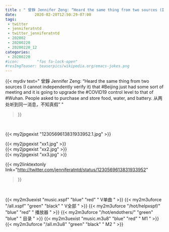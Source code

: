 ```yaml
---
title : " 曾錚 Jennifer Zeng: “Heard the same thing from two sources (I cannot independently verify it) that #Beijing just had some sort of meeting and it is going to upgrade the #COVID19 control level to that of #Wuhan. People asked to purchase and store food, water, and battery. 从两处听到同一消息，不知真假”  "
date:        2020-02-20T12:50:29-07:00
tags:
 - twitter
 - jenniferatntd
 - twitter_jenniferatntd
 - 202002
 - 20200220
 - 20200220_12
categories:
 - 20200220
#icon:        "fas fa-lock-open"
#resImgTeaser: teaserpics/wikipedia.org/emacs-jokes.png
---
```


{{< mydiv text=" 曾錚 Jennifer Zeng: “Heard the same thing from two sources (I cannot independently verify it) that #Beijing just had some sort of meeting and it is going to upgrade the #COVID19 control level to that of #Wuhan. People asked to purchase and store food, water, and battery. 从两处听到同一消息，不知真假”  "
>}}
<br>


 {{< my2jpgexist "1230569613831933952.1.jpg" >}}<br> 

{{< my2jpgexist "xx1.jpg" >}}<br>
{{< my2jpgexist "xx2.jpg" >}}<br>
{{< my2jpgexist "xx3.jpg" >}}<br>


{{< my2linktextonly link="http://twitter.com/jenniferatntd/status/1230569613831933952"
>}}


<br>

{{< my2m3uexist "music.xspf"        "blue"   "red"    " V单曲 " >}} {{< my2m3uforce "/all.xspf"         "green"  "black"  " V全部 " >}} {{< my2m3uforce "/hot/helpxspf/"    "blue"   "red"    " 播放器 " >}} {{< my2m3uforce "/hot/endothers/"   "green"  "blue"   " 目录 " >}} {{< my2m3uexist "music.m3u8"        "blue"   "red"    " M1 " >}} {{< my2m3uforce "/all.m3u8"         "green"  "black"  " M2 " >}} 
